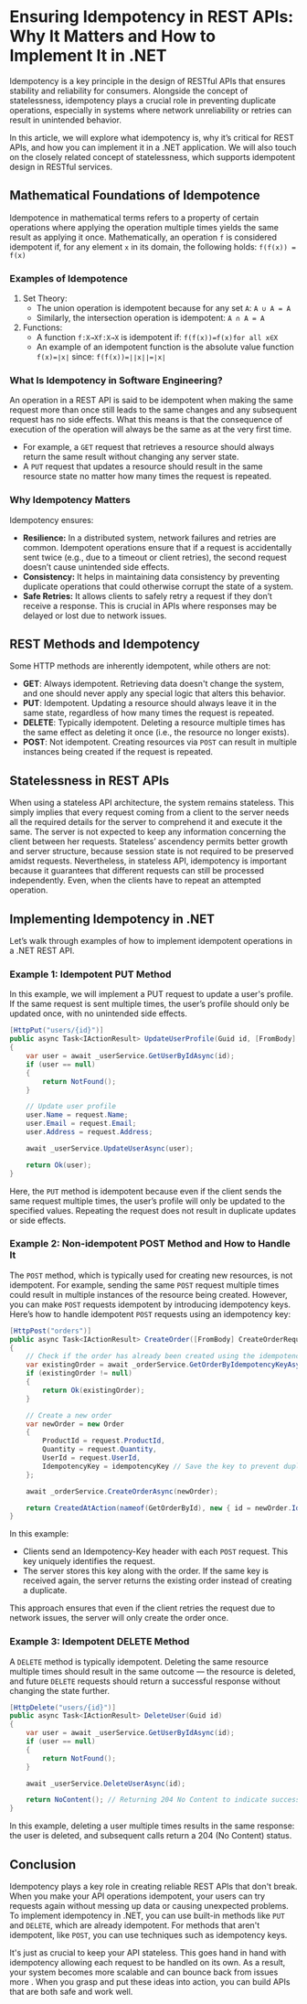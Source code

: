 # Ensuring Idempotency in REST APIs: Why It Matters and How to Implement It in .NET
Idempotency is a key principle in the design of RESTful APIs that ensures stability and reliability for consumers. Alongside the concept of statelessness, idempotency plays a crucial role in preventing duplicate operations, especially in systems where network unreliability or retries can result in unintended behavior.

In this article, we will explore what idempotency is, why it’s critical for REST APIs, and how you can implement it in a .NET application. We will also touch on the closely related concept of statelessness, which supports idempotent design in RESTful services.

## Mathematical Foundations of Idempotence
Idempotence in mathematical terms refers to a property of certain operations where applying the operation multiple times yields the same result as applying it once. Mathematically, an operation `f` is considered idempotent if, for any element `x` in its domain, the following holds:
`f(f(x)) = f(x)`

### Examples of Idempotence
1. Set Theory:
    - The union operation is idempotent because for any set `A`:
      `A ∪ A = A`
    - Similarly, the intersection operation is idempotent:
      `A ∩ A = A`
2. Functions:
   - A function `f:X→Xf:X→X` is idempotent if:
     `f(f(x))=f(x)for all x∈X`
   - An example of an idempotent function is the absolute value function `f(x)=∣x∣` since:
     `f(f(x))=∣∣x∣∣=∣x∣`

### What Is Idempotency in Software Engineering?
An operation in a REST API is said to be idempotent when making the same request more than once still leads to the same changes and any subsequent request has no side effects. What this means is that the consequence of execution of the operation will always be the same as at the very first time.
- For example, a `GET` request that retrieves a resource should always return the same result without changing any server state.
- A `PUT` request that updates a resource should result in the same resource state no matter how many times the request is repeated.

### Why Idempotency Matters
Idempotency ensures:
- **Resilience:** In a distributed system, network failures and retries are common. Idempotent operations ensure that if a request is accidentally sent twice (e.g., due to a timeout or client retries), the second request doesn’t cause unintended side effects.
- **Consistency:** It helps in maintaining data consistency by preventing duplicate operations that could otherwise corrupt the state of a system.
- **Safe Retries:** It allows clients to safely retry a request if they don’t receive a response. This is crucial in APIs where responses may be delayed or lost due to network issues.

## REST Methods and Idempotency
Some HTTP methods are inherently idempotent, while others are not:
- **GET**: Always idempotent. Retrieving data doesn't change the system, and one should never apply any special logic that alters this behavior.
- **PUT**: Idempotent. Updating a resource should always leave it in the same state, regardless of how many times the request is repeated.
- **DELETE**: Typically idempotent. Deleting a resource multiple times has the same effect as deleting it once (i.e., the resource no longer exists).
- **POST**: Not idempotent. Creating resources via `POST` can result in multiple instances being created if the request is repeated.

## Statelessness in REST APIs
When using a stateless API architecture, the system remains stateless. This simply implies that every request coming from a client to the server needs all the required details for the server to comprehend it and execute it the same. The server is not expected to keep any information concerning the client between her requests. Stateless’ ascendency permits better growth and server structure, because session state is not required to be preserved amidst requests.
Nevertheless, in stateless API, idempotency is important because it guarantees that different requests can still be processed independently. Even, when the clients have to repeat an attempted operation.

## Implementing Idempotency in .NET
Let’s walk through examples of how to implement idempotent operations in a .NET REST API.

### Example 1: Idempotent PUT Method
In this example, we will implement a PUT request to update a user's profile. If the same request is sent multiple times, the user’s profile should only be updated once, with no unintended side effects.

```csharp
[HttpPut("users/{id}")]
public async Task<IActionResult> UpdateUserProfile(Guid id, [FromBody] UpdateUserProfileRequest request)
{
    var user = await _userService.GetUserByIdAsync(id);
    if (user == null)
    {
        return NotFound();
    }

    // Update user profile
    user.Name = request.Name;
    user.Email = request.Email;
    user.Address = request.Address;

    await _userService.UpdateUserAsync(user);

    return Ok(user);
}
```

Here, the `PUT` method is idempotent because even if the client sends the same request multiple times, the user’s profile will only be updated to the specified values. Repeating the request does not result in duplicate updates or side effects.

### Example 2: Non-idempotent POST Method and How to Handle It
The `POST` method, which is typically used for creating new resources, is not idempotent. For example, sending the same `POST` request multiple times could result in multiple instances of the resource being created. However, you can make `POST` requests idempotent by introducing idempotency keys.
Here’s how to handle idempotent `POST` requests using an idempotency key:

```csharp
[HttpPost("orders")]
public async Task<IActionResult> CreateOrder([FromBody] CreateOrderRequest request, [FromHeader(Name = "Idempotency-Key")] string idempotencyKey)
{
    // Check if the order has already been created using the idempotency key
    var existingOrder = await _orderService.GetOrderByIdempotencyKeyAsync(idempotencyKey);
    if (existingOrder != null)
    {
        return Ok(existingOrder);
    }

    // Create a new order
    var newOrder = new Order
    {
        ProductId = request.ProductId,
        Quantity = request.Quantity,
        UserId = request.UserId,
        IdempotencyKey = idempotencyKey // Save the key to prevent duplicate processing
    };

    await _orderService.CreateOrderAsync(newOrder);

    return CreatedAtAction(nameof(GetOrderById), new { id = newOrder.Id }, newOrder);
}
```

In this example:
- Clients send an Idempotency-Key header with each `POST` request. This key uniquely identifies the request.
- The server stores this key along with the order. If the same key is received again, the server returns the existing order instead of creating a duplicate.

This approach ensures that even if the client retries the request due to network issues, the server will only create the order once.

### Example 3: Idempotent DELETE Method
A `DELETE` method is typically idempotent. Deleting the same resource multiple times should result in the same outcome — the resource is deleted, and future `DELETE` requests should return a successful response without changing the state further.

```csharp
[HttpDelete("users/{id}")]
public async Task<IActionResult> DeleteUser(Guid id)
{
    var user = await _userService.GetUserByIdAsync(id);
    if (user == null)
    {
        return NotFound();
    }

    await _userService.DeleteUserAsync(id);

    return NoContent(); // Returning 204 No Content to indicate successful deletion
}
```

In this example, deleting a user multiple times results in the same response: the user is deleted, and subsequent calls return a 204 (No Content) status.

## Conclusion
Idempotency plays a key role in creating reliable REST APIs that don't break. When you make your API operations idempotent, your users can try requests again without messing up data or causing unexpected problems. To implement idempotency in .NET, you can use built-in methods like `PUT` and `DELETE`, which are already idempotent. For methods that aren't idempotent, like `POST`, you can use techniques such as idempotency keys.

It's just as crucial to keep your API stateless. This goes hand in hand with idempotency allowing each request to be handled on its own. As a result, your system becomes more scalable and can bounce back from issues more .
When you grasp and put these ideas into action, you can build APIs that are both safe and work well. 
